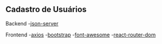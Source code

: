 ## Cadastro de Usuários

Backend
-[json-server](https://www.npmjs.com/package/json-server)

Frontend
-[axios](https://www.npmjs.com/package/axios)
-[bootstrap](https://www.npmjs.com/package/bootstrap)
-[font-awesome](https://www.npmjs.com/package/font-awesome)
-[react-router-dom](https://www.npmjs.com/package/react-router-dom)
